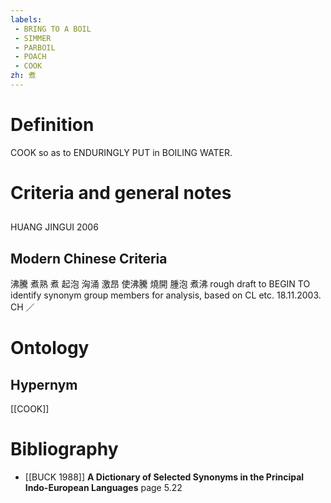 ```yaml
---
labels: 
 - BRING TO A BOIL
 - SIMMER
 - PARBOIL
 - POACH
 - COOK
zh: 煮
---
```


# Definition
COOK so as to ENDURINGLY PUT in BOILING WATER.
# Criteria and general notes
## 
HUANG JINGUI 2006
## Modern Chinese Criteria
沸騰
煮熟
煮
起泡
洶涌
激昂
使沸騰
燒開
腫泡
煮沸
rough draft to BEGIN TO identify synonym group members for analysis, based on CL etc. 18.11.2003. CH ／
# Ontology

## Hypernym
[[COOK]]
# Bibliography
- [[BUCK 1988]]
**A Dictionary of Selected Synonyms in the Principal Indo-European Languages** page 5.22
